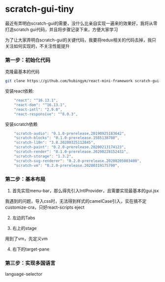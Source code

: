 # scratch-gui-tiny
最近有弄明白scratch-gui的需要，没什么比亲自实现一遍来的效果好，我将从零打造scratch gui代码，并且将步骤记录下来，方便大家学习

为了让大家弄明白scratch-gui的关键代码，我要将redux相关的代码去掉，我只关注如何实现的，不关注性能提升



### 第一步：初始化代码

克隆最基本的代码

```bash
git clone https://github.com/hubingym/react-mini-framework scratch-gui-tiny
```

安装react依赖:

```javascript
    "react": "^16.13.1",
    "react-dom": "^16.13.1",
    "react-intl": "2.9.0",
    "react-responsive": "^8.0.3",
```

安装scratch依赖

```javascript
    "scratch-audio": "0.1.0-prerelease.20190925183642",
    "scratch-blocks": "0.1.0-prerelease.1585138708",
    "scratch-l10n": "3.8.20200325112845",
    "scratch-paint": "0.2.0-prerelease.20200213174123",
    "scratch-render": "0.1.0-prerelease.20200228152431",
    "scratch-storage": "1.3.2",
    "scratch-svg-renderer": "0.2.0-prerelease.20200205003400",
    "scratch-vm": "0.2.0-prerelease.20200319175700",
```



### 第二步：基本布局

1) 首先实现menu-bar，那么得先引入IntlProvider，且需要实现最基本的gui.jsx

我遇到的问题，导入css时，无法得到样式的camelCase引入，实在搞不定customize-cra，只好react-scripts eject

2) 左边的Tabs

3) 右上的stage

用到了vm，先定义vm

4) 右下的target-pane



### 第三步：实现多国语言

language-selector